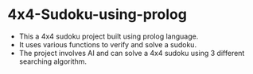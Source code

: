 # 4x4-Sudoku-using-prolog
- This a 4x4 sudoku project built using prolog language.
- It uses various functions to verify and solve a sudoku.
- The project involves AI and can solve a 4x4 sudoku using 3 different searching algorithm.
